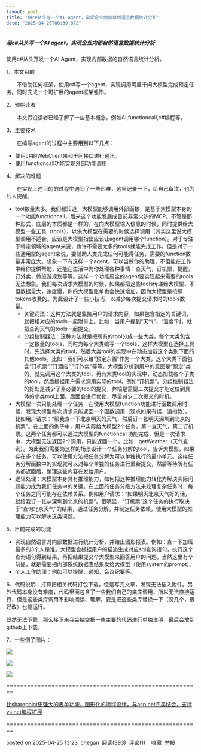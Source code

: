 ```yaml
---
layout: post
title: '用c#从头写一个AI agent，实现企业内部自然语言数据统计分析'
date: "2025-04-26T00:39:07Z"
---
```

##### 用c#从头写一个AI agent，实现企业内部自然语言数据统计分析

使用c#从头开发一个AI Agent，实现内部数据的自然语言统计分析。

1、本文目的

　　不借助任何框架，使用c#写一个agent，实现调用阿里千问大模型完成预定任务。同时完成一个可扩展的agent框架雏形。

2、预期读者

　　本文假设读者已经了解了一些基本概念，例如AI,functioncall,c#编程等。

3、主要技术

　　在编写agent的过程中主要用到以下几点：

*   使用c#的WebClient来和千问接口进行通讯。
*   使用functioncall功能实现外部功能调用

4、解决的难题

　　在实现上述目的的过程中遇到了一些困难，这里记录一下，给自己备注，也为后人提醒。

*   tool数量太多。我们都知道，大模型能够调用外部函数，是基于大模型本身的一个功能functioncall，后来这个功能发展成目前非常火热的MCP。不管是那种形式，底层的本质都是一样的，在向大模型输入信息的时候，同时提供给大模型一些工具（tools），以供大模型在需要的时候选择调用（其实这里说大模型调用不适合，应该是大模型指出应该让agent调用哪个function）。对于专注于特定领域的agent来说，也许不需要太多的tools就能完成工作。但是对于一些通用型的agent来说，要辅助人类完成任何可能得任务，需要的function数量非常庞大。想象一下有这样一个agent，可以当做你的助理，不但能在工作中给你提供帮助，还能在生活中为你处理各种事情：查天气，订机票，提醒，订外卖，做旅游规划等等。这样一个功能周全的agent要实现起来需要的tools无法想象。我们每次请求大模型的时候，如果都把这些tools传递给大模型，不但数据量大，速度慢，你的大模型账单也会快速增加，因为大模型是按照tokens收费的。为此设计了一些小技巧，以减少每次提交请求时的tools数量。
    *   关键词法：这种方法就是监控用户的请求内容，如果包含指定的关键词，就把相对应的tools一起附带上。比如：当用户提到“天气”、“温度”时，就把查询天气的tools一起提交。
    *   分组控制器法：这种方法就是把所有的tool分成一些大类，每个大类包含一定数量的tools，同时为每个大类编写一个tools，这样大模型在选择工具时，先选择大类的tool，然后大类tool的实现中在动态加载这个类别下面的其他tools。比如：我们可以给“预定东西”作为一个大类，这个大类下面包含“订机票”,"订酒店","订外卖"等等。大模型分析到用户的意图是“预定”类的，就先调用这个大类的tool，再有大类tool的实现中，动态加载各个子类的tool，然后根据用户需求调用实际的tool，例如“订机票”。分组控制器法的好处是减少了非必要的tool的提交，弊端是需要二次提交才能定位到具体的小类tool上面。后面会进行优化，尽量减少二次提交的时机。
*   大模型一次只能处理一个任务：在使用大模型function功能进行函数调用时候，发现大模型每次请求只能返回一个函数调用（观点如果有误，请指教）。比如用户请求：“帮我查一下北京明天的天气，然后订一张明天深圳到北京的机票”。在上面的例子中，用户实际给大模型2个任务，第一查天气，第二订机票。这两个任务都可以通过大模型的functioncall功能完成，但是一次请求中，大模型无法返回2个调用，只能返回一个，比如：getWeather（天气查询）。为此我们需要为这样的场景设计一个任务分解的tool，告诉大模型，如果存在多个任务，可以使用方法把任务分解为可以单独执行的最小单元。这样任务分解函数中的实现就可以对每个单独的任务进行重新提交，然后等待所有任务都返回后，整理这些内容在发给用户。
*   逻辑处理：大模型本身具有推理能力，如何把这种推理能力转化为解决实际问题能力成为我们任务中的关键。在上面的任务分级方法来处理复杂任务时，每个任务之间可能存在依赖关系。例如用户请求：“如果明天北京天气好的话，就给我订一张从深圳到北京的机票”。很明显，“订机票”这个任务的执行取决于“查询北京天气”的结果，通过任务分解，并制定任务依赖，使用大模型的推理能力可以解决这类问题。

5、目前完成的功能

*   实现自然语言对内部数据进行统计分析，并给出图形报表。例如：查一下加班最多的3个人是谁。大模型会根据用户的描述生成对应sql查询语句，执行这个查询语句得到结果，再把结果提交个大模型来回答用户的问题。当然这里有个前提，就是需要把内部系统数据表结果发给大模型（使用system的prompt）。
*   个人工作助理：例如可以提醒、通知、会议纪要等。

6、代码说明：打算把相关代码打包下载，但是写完文章，发现无法插入附件。另外代码本身没有难度，代码里面包含了一些我们自己的类库调用，所以无法直接运行，但是这些类库调用不影响阅读、理解，要是把这些类库替换一下（没几个，很好改）也能运行。

既然无法下载，那么接下来我会抽空把一些主要的代码进行单独说明，最后会放到github上下载。

7、一些例子图片：

![](https://img2024.cnblogs.com/blog/41/202504/41-20250425145340559-1484143222.png)

![](https://img2024.cnblogs.com/blog/41/202504/41-20250425145352911-322327300.png)

![](https://img2024.cnblogs.com/blog/41/202504/41-20250425145405191-410938867.png)

\========================================================

[比sharepoint更强大的表单功能，图形化的流程设计，与asp.net完美结合，支持vs.net编程扩展](http://www.shareidea.net/?comefrom=qianming)

\========================================================

posted on 2025-04-25 13:23  [chegan](https://www.cnblogs.com/chegan)  阅读(393)  评论(1)    [收藏](javascript:void\(0\))  [举报](javascript:void\(0\))